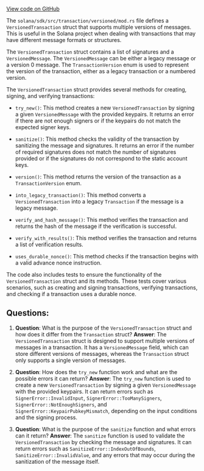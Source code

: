 [View code on GitHub](https://github.com/solana-labs/solana/blob/master/sdk/src/transaction/versioned/mod.rs)

The `solana/sdk/src/transaction/versioned/mod.rs` file defines a `VersionedTransaction` struct that supports multiple versions of messages. This is useful in the Solana project when dealing with transactions that may have different message formats or structures.

The `VersionedTransaction` struct contains a list of signatures and a `VersionedMessage`. The `VersionedMessage` can be either a legacy message or a version 0 message. The `TransactionVersion` enum is used to represent the version of the transaction, either as a legacy transaction or a numbered version.

The `VersionedTransaction` struct provides several methods for creating, signing, and verifying transactions:

- `try_new()`: This method creates a new `VersionedTransaction` by signing a given `VersionedMessage` with the provided keypairs. It returns an error if there are not enough signers or if the keypairs do not match the expected signer keys.

- `sanitize()`: This method checks the validity of the transaction by sanitizing the message and signatures. It returns an error if the number of required signatures does not match the number of signatures provided or if the signatures do not correspond to the static account keys.

- `version()`: This method returns the version of the transaction as a `TransactionVersion` enum.

- `into_legacy_transaction()`: This method converts a `VersionedTransaction` into a legacy `Transaction` if the message is a legacy message.

- `verify_and_hash_message()`: This method verifies the transaction and returns the hash of the message if the verification is successful.

- `verify_with_results()`: This method verifies the transaction and returns a list of verification results.

- `uses_durable_nonce()`: This method checks if the transaction begins with a valid advance nonce instruction.

The code also includes tests to ensure the functionality of the `VersionedTransaction` struct and its methods. These tests cover various scenarios, such as creating and signing transactions, verifying transactions, and checking if a transaction uses a durable nonce.
## Questions: 
 1. **Question**: What is the purpose of the `VersionedTransaction` struct and how does it differ from the `Transaction` struct?
   **Answer**: The `VersionedTransaction` struct is designed to support multiple versions of messages in a transaction. It has a `VersionedMessage` field, which can store different versions of messages, whereas the `Transaction` struct only supports a single version of messages.

2. **Question**: How does the `try_new` function work and what are the possible errors it can return?
   **Answer**: The `try_new` function is used to create a new `VersionedTransaction` by signing a given `VersionedMessage` with the provided keypairs. It can return errors such as `SignerError::InvalidInput`, `SignerError::TooManySigners`, `SignerError::NotEnoughSigners`, and `SignerError::KeypairPubkeyMismatch`, depending on the input conditions and the signing process.

3. **Question**: What is the purpose of the `sanitize` function and what errors can it return?
   **Answer**: The `sanitize` function is used to validate the `VersionedTransaction` by checking the message and signatures. It can return errors such as `SanitizeError::IndexOutOfBounds`, `SanitizeError::InvalidValue`, and any errors that may occur during the sanitization of the message itself.